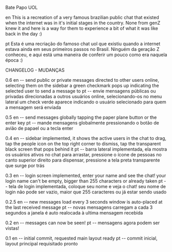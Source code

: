Bate Papo UOL

en
This is a recreation of a very famous brazilian public chat that existed when the internet was in it's initial stages in the country.
None from genZ knew it and here is a way for them to experience a bit of what it was like back in the day :)

pt
Esta é uma recriação do famoso chat uol que existiu quando a internet estava ainda em seus primeiros passos no Brasil.
Ninguém da geração Z conheceu, e aqui está uma maneira de conferir um pouco como era naquela época :)

CHANGELOG - MUDANÇAS

0.6
en --
send public or private messages directed to other users online, selecting them on the sidebar
a green checkmark pops up indicating the selected user to send a message to
pt --
envie mensagens públicas ou privadas direcionadas a outros usuários online, selecionando-os no menu lateral
um check verde aparece indicando o usuário selecionado para quem a mensagem será enviada

0.5
en --
send messages globally tapping the paper plane button or the enter key
pt --
mande mensagens globalmente pressionando o botão de avião de papael ou a tecla enter

0.4
en --
sidebar implemented, it shows the active users in the chat
to drag, tap the people icon on the top right corner
to dismiss, tap the transparent black screen that pops behind it
pt --
barra lateral implementada, ela mostra os usuários ativos no chat
para arrastar, pressione o ícone de pessoas no canto superior direito
para dispensar, pressione a tela preta transparente que surge por trás

0.3
en --
login screen implemented, enter your name and see the chat!
your login name can't be empty, bigger than 255 characters or already taken
pt --
tela de login implementada, coloque seu nome e veja o chat!
seu nome de login não pode ser vazio, maior que 255 caracteres ou já estar sendo usado

0.2.5
en --
new messages load every 3 seconds
window is auto-placed at the last received message
pt --
novas mensagens carregam a cada 3 segundos
a janela é auto realocada à ultima mensagem recebida

0.2
en --
messages can now be seen!
pt --
mensagens agora podem ser vistas!

0.1
en --
initial commit, requested main layout ready
pt --
commit inicial, layout principal requisitado pronto